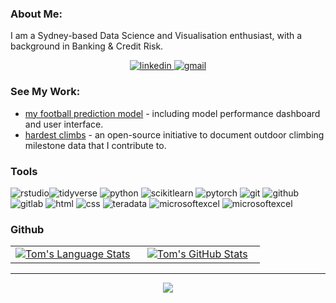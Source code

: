 ### About Me:

I am a Sydney-based Data Science and Visualisation enthusiast, with a background in Banking & Credit Risk.

<div align="center">
<a href="https://www.linkedin.com/in/thomas-ilchef-b4a19b142/">
<img src="https://img.shields.io/badge/visit%20my%20Linkedin-0A66C2?style=for-the-badge&logo=linkedin&logoColor=white" alt="linkedin" />
</a>
<a href="mailto:thomasilchef@gmail.com">
<img src="https://img.shields.io/badge/email%20me-EA4335?style=for-the-badge&logo=gmail&logoColor=white" alt="gmail" />
</a>
</div>


### See My Work:
- [my football prediction model](https://github.com/ilchef/international_football_prediction_model) - including model performance dashboard and user interface.
- [hardest climbs](https://github.com/9cpluss/hardest-climbs) - an open-source initiative to document outdoor climbing milestone data that I contribute to.

### Tools

<img src="https://img.shields.io/badge/rstudio-75AADB?style=for-the-badge&logo=rstudio&logoColor=white" alt="rstudio" /><img src="https://img.shields.io/badge/tidyverse-1A162D?style=for-the-badge&logo=tidyverse&logoColor=white" alt="tidyverse" />
<img src="https://img.shields.io/badge/python-3776AB?style=for-the-badge&logo=python&logoColor=white" alt="python" />
<img src="https://img.shields.io/badge/scikitlearn-F7931E?style=for-the-badge&logo=scikitlearn&logoColor=white" alt="scikitlearn" />
<img src="https://img.shields.io/badge/pytorch-EE4C2C?style=for-the-badge&logo=pytorch&logoColor=white" alt="pytorch" />
<img src="https://img.shields.io/badge/git-F05032?style=for-the-badge&logo=git&logoColor=white" alt="git" />
<img src="https://img.shields.io/badge/github-181717?style=for-the-badge&logo=github&logoColor=white" alt="github" />
<img src = "https://img.shields.io/badge/GitLab-330F63?style=for-the-badge&logo=gitlab&logoColor=white" alt ="gitlab" />
<img src="https://img.shields.io/badge/HTML-E34F26?style=for-the-badge&logo=html5&logoColor=white" alt="html" />
<img src="https://img.shields.io/badge/css-1572B6?style=for-the-badge&logo=css3&logoColor=white" alt="css" />
<img src="https://img.shields.io/badge/teradata-F37440?style=for-the-badge&logo=teradata&logoColor=white" alt="teradata" />
<img src="https://img.shields.io/badge/excel-217346?style=for-the-badge&logo=microsoftexcel&logoColor=white" alt="microsoftexcel" />
<img src="https://img.shields.io/badge/Tableau-E97627?style=for-the-badge&logo=Tableau&logoColor=white" alt="microsoftexcel" />

### Github 

<div align="center">
  <table width="100%">
    <tbody>
      <tr>
        <td width="50%" style="border: none !important;">
        <div align="center" width="100%">
          <a href="https://github.com/ilchef">
            <img src="https://github-readme-stats.vercel.app/api/top-langs/?username=ilchef&hide=ruby&layout=compact&hide_border=true&langs_count=6" alt="Tom's Language Stats" vertical-align="middle"/>
          </a>
        </div>
        </td>
        <td width="50%" style="border: none !important;">
        <div align="center" width="100%">
          <a href="https://github.com/ilchef">
            <!-- <img src="https://awesome-github-stats.azurewebsites.net/user-stats/ilchef?cardType=github&theme=github" alt="Tom's GitHub Stats" /> -->
            <img src="https://github-readme-stats.vercel.app/api?username=ilchef&show_icons=true&hide=stars&hide_border=true" alt="Tom's GitHub Stats" vertical-align="middle"/>
          </a>
        </div>
        </td>
      </tr>
    </tbody>
  <table>
<div>

---

<div align='center'>

![](https://komarev.com/ghpvc/?username=ilchef&label=Profile+Views)

</div>
